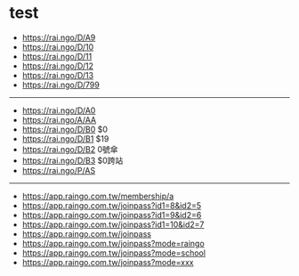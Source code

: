 # test

* https://rai.ngo/D/A9
* https://rai.ngo/D/10
* https://rai.ngo/D/11
* https://rai.ngo/D/12
* https://rai.ngo/D/13
* https://rai.ngo/D/799

----
* https://rai.ngo/D/A0
* https://rai.ngo/A/AA
* https://rai.ngo/D/B0 $0
* https://rai.ngo/D/B1 $19
* https://rai.ngo/D/B2 0號傘
* https://rai.ngo/D/B3 $0跨站
* https://rai.ngo/P/AS

----
* https://app.raingo.com.tw/membership/a
* https://app.raingo.com.tw/joinpass?id1=8&id2=5
* https://app.raingo.com.tw/joinpass?id1=9&id2=6
* https://app.raingo.com.tw/joinpass?id1=10&id2=7
* https://app.raingo.com.tw/joinpass
* https://app.raingo.com.tw/joinpass?mode=raingo
* https://app.raingo.com.tw/joinpass?mode=school
* https://app.raingo.com.tw/joinpass?mode=xxx
